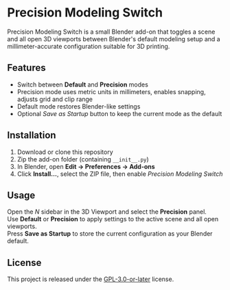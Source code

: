 # Precision Modeling Switch

Precision Modeling Switch is a small Blender add-on that toggles a scene and all open 3D viewports between Blender's default modeling setup and a millimeter-accurate configuration suitable for 3D printing.

## Features
- Switch between **Default** and **Precision** modes
- Precision mode uses metric units in millimeters, enables snapping, adjusts grid and clip range
- Default mode restores Blender-like settings
- Optional *Save as Startup* button to keep the current mode as the default

## Installation
1. Download or clone this repository
2. Zip the add-on folder (containing `__init__.py`)
3. In Blender, open **Edit → Preferences → Add-ons**
4. Click **Install…**, select the ZIP file, then enable *Precision Modeling Switch*

## Usage
Open the *N* sidebar in the 3D Viewport and select the **Precision** panel.  
Use **Default** or **Precision** to apply settings to the active scene and all open viewports.  
Press **Save as Startup** to store the current configuration as your Blender default.

## License
This project is released under the [GPL-3.0-or-later](LICENSE) license.
